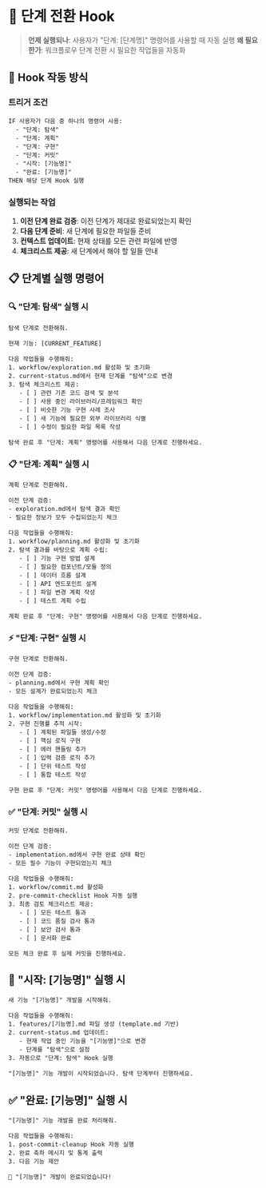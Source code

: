 # 🔄 단계 전환 Hook

> **언제 실행되나**: 사용자가 "단계: [단계명]" 명령어를 사용할 때 자동 실행
> **왜 필요한가**: 워크플로우 단계 전환 시 필요한 작업들을 자동화

## 🎯 Hook 작동 방식

### 트리거 조건

```
IF 사용자가 다음 중 하나의 명령어 사용:
  - "단계: 탐색"
  - "단계: 계획"
  - "단계: 구현"
  - "단계: 커밋"
  - "시작: [기능명]"
  - "완료: [기능명]"
THEN 해당 단계 Hook 실행
```

### 실행되는 작업

1. **이전 단계 완료 검증**: 이전 단계가 제대로 완료되었는지 확인
2. **다음 단계 준비**: 새 단계에 필요한 파일들 준비
3. **컨텍스트 업데이트**: 현재 상태를 모든 관련 파일에 반영
4. **체크리스트 제공**: 새 단계에서 해야 할 일들 안내

## 📋 단계별 실행 명령어

### 🔍 "단계: 탐색" 실행 시

```
탐색 단계로 전환해줘.

현재 기능: [CURRENT_FEATURE]

다음 작업들을 수행해줘:
1. workflow/exploration.md 활성화 및 초기화
2. current-status.md에서 현재 단계를 "탐색"으로 변경
3. 탐색 체크리스트 제공:
   - [ ] 관련 기존 코드 검색 및 분석
   - [ ] 사용 중인 라이브러리/프레임워크 확인
   - [ ] 비슷한 기능 구현 사례 조사
   - [ ] 새 기능에 필요한 외부 라이브러리 식별
   - [ ] 수정이 필요한 파일 목록 작성

탐색 완료 후 "단계: 계획" 명령어를 사용해서 다음 단계로 진행하세요.
```

### 📋 "단계: 계획" 실행 시

```
계획 단계로 전환해줘.

이전 단계 검증:
- exploration.md에서 탐색 결과 확인
- 필요한 정보가 모두 수집되었는지 체크

다음 작업들을 수행해줘:
1. workflow/planning.md 활성화 및 초기화
2. 탐색 결과를 바탕으로 계획 수립:
   - [ ] 기능 구현 방법 설계
   - [ ] 필요한 컴포넌트/모듈 정의
   - [ ] 데이터 흐름 설계
   - [ ] API 엔드포인트 설계
   - [ ] 파일 변경 계획 작성
   - [ ] 테스트 계획 수립

계획 완료 후 "단계: 구현" 명령어를 사용해서 다음 단계로 진행하세요.
```

### ⚡ "단계: 구현" 실행 시

```
구현 단계로 전환해줘.

이전 단계 검증:
- planning.md에서 구현 계획 확인
- 모든 설계가 완료되었는지 체크

다음 작업들을 수행해줘:
1. workflow/implementation.md 활성화 및 초기화
2. 구현 진행률 추적 시작:
   - [ ] 계획된 파일들 생성/수정
   - [ ] 핵심 로직 구현
   - [ ] 에러 핸들링 추가
   - [ ] 입력 검증 로직 추가
   - [ ] 단위 테스트 작성
   - [ ] 통합 테스트 작성

구현 완료 후 "단계: 커밋" 명령어를 사용해서 다음 단계로 진행하세요.
```

### ✅ "단계: 커밋" 실행 시

```
커밋 단계로 전환해줘.

이전 단계 검증:
- implementation.md에서 구현 완료 상태 확인
- 모든 필수 기능이 구현되었는지 체크

다음 작업들을 수행해줘:
1. workflow/commit.md 활성화
2. pre-commit-checklist Hook 자동 실행
3. 최종 검토 체크리스트 제공:
   - [ ] 모든 테스트 통과
   - [ ] 코드 품질 검사 통과
   - [ ] 보안 검사 통과
   - [ ] 문서화 완료

모든 체크 완료 후 실제 커밋을 진행하세요.
```

## 🚀 "시작: [기능명]" 실행 시

```
새 기능 "[기능명]" 개발을 시작해줘.

다음 작업들을 수행해줘:
1. features/[기능명].md 파일 생성 (template.md 기반)
2. current-status.md 업데이트:
   - 현재 작업 중인 기능을 "[기능명]"으로 변경
   - 단계를 "탐색"으로 설정
3. 자동으로 "단계: 탐색" Hook 실행

"[기능명]" 기능 개발이 시작되었습니다. 탐색 단계부터 진행하세요.
```

## ✅ "완료: [기능명]" 실행 시

```
"[기능명]" 기능 개발을 완료 처리해줘.

다음 작업들을 수행해줘:
1. post-commit-cleanup Hook 자동 실행
2. 완료 축하 메시지 및 통계 출력
3. 다음 기능 제안

🎉 "[기능명]" 개발이 완료되었습니다!
```

